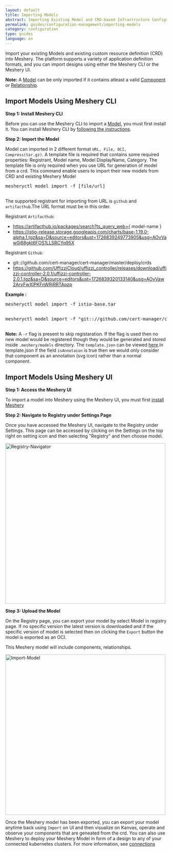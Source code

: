 ```yaml
---
layout: default
title: Importing Models
abstract: Importing Existing Model and CRD-based Infrastructure Configurations into Meshery as Model
permalink: guides/configuration-management/importing-models
category: configuration
type: guides
language: en
---
```


Import your existing Models and existing custom resource definition (CRD) into Meshery. The platform supports a variety of application definition formats, and you can import designs using either the Meshery CLI or the Meshery UI.

**Note:** A [Model](/concepts/logical/models) can be only imported if it contains atleast a valid [Component](/concepts/logical/components) or [Relationship](/concepts/logical/relationships).

## Import Models Using Meshery CLI

**Step 1: Install Meshery CLI**

Before you can use the Meshery CLI to import a [Model](/concepts/logical/models), you must first install it. You can install Meshery CLI by [following the instructions]({{site.baseurl}}/installation#install-mesheryctl).


**Step 2: Import the Model**

Model can imported in 2 different format ```URL, File, OCI, Compress(tar.gz)```. A template file is required that contains some required properties: Registrant, Model name, Model DisplayName, Category. The template file is only required when you use URL for generation of model from a crd. This command enable users to import their new models from CRD and existing Meshery Model

<pre class="codeblock-pre">
<div class="codeblock"><div class="clipboardjs">mesheryctl model import -f [file/url] </div></div>
</pre>

The supported registrant for importing from URL is `github` and `artifacthub`.The URL format must be in this order.


Registrant `Artifacthub`:
- https://artifacthub.io/packages/search?ts_query_web={ model-name } 
- https://istio-release.storage.googleapis.com/charts/base-1.19.0-alpha.1.tgz&sa=D&source=editors&ust=1726839249773905&usg=AOvVaw0j88gkt6FOS1LLSRCYq95X 

Registrant `Github`:
- git:://github.com/cert-manager/cert-manager/master/deploy/crds
- https://github.com/UffizziCloud/uffizzi_controller/releases/download/uffizzi-controller-2.0.1/uffizzi-controller-2.0.1.tgz&sa=D&source=editors&ust=1726839320133140&usg=AOvVaw2AryFwXIPKFnWRjRRTApzp


**Example :**

<pre class="codeblock-pre">
<div class="codeblock"><div class="clipboardjs">mesheryctl model import -f istio-base.tar</div></div>
</pre>

<pre class="codeblock-pre">
<div class="codeblock"><div class="clipboardjs">mesheryctl model import -f "git:://github.com/cert-manager/cert-manager/master/deploy/crds" -t template.json</div></div>
</pre>


**Note:** A `-r` flag is present to skip registaration. If the flag is used then no new model would be registered though they would be generated and stored inside `.meshery/models` directory.
The `template.json` can be viewed [here](#).In template.json if the field `isAnnotaion` is true then we would only consider that component as an annotation (svg icon) rather than a normal component.



## Import Models Using Meshery UI

**Step 1: Access the Meshery UI**

To import a model into Meshery using the Meshery UI, you must first [install Meshery](/installation/quick-start)

**Step 2: Navigate to Registry under Settings Page**

Once you have accessed the Meshery UI, navigate to the Registry under Settings. This page can be accessed by clicking on the Settings on the top right on setting icon and then selecting "Registry" and then choose model.

<a href="{{ site.baseurl }}/assets/img/export/Registry.png"><img alt="Registry-Navigator" style="width:500px;height:auto;" src="{{ site.baseurl }}/assets/img/export/Registry.png" /></a>

**Step 3: Upload the Model**

On the Registry page, you can export your model by select Model in registry page. If no specific version the latest version is downloaded and if the specific version of model is selected then on clicking the `Export` button the model is exported as an OCI.

This Meshery model will include components, relationships.

<a href="{{ site.baseurl }}/assets/img/import/ImportingModel.png"><img alt="Import-Model" style="width:500px;height:auto;" src="{{ site.baseurl }}/assets/img/import/ImportingModel.png" /></a>

Once the Meshery model has been exported, you can export your model anytime back using `Import` on UI and then visualize on Kanvas, operate and observe your components that are geneated from the crd. You can also use Meshery to deploy your Meshery Model in form of a design to any of your connected kubernetes clusters. For more information, see [connections](/installation/kubernetes)

